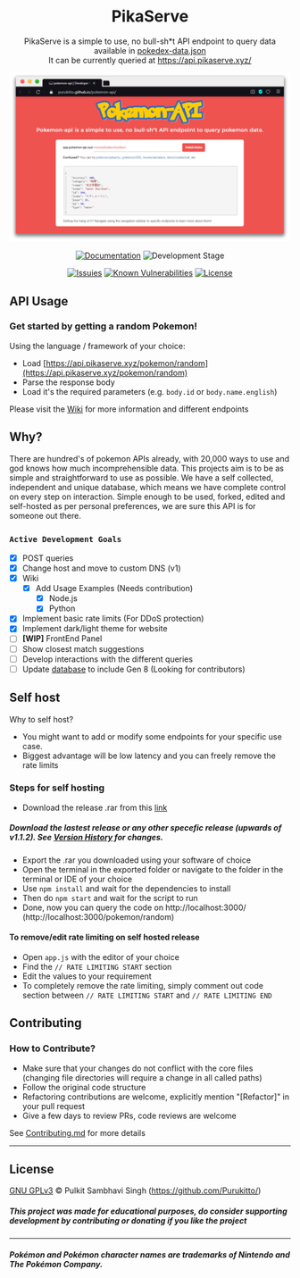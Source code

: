 <h1 align="center">PikaServe</h1>

<div align="center">

PikaServe is a simple to use, no bull-sh*t API endpoint to query data available in [pokedex-data.json](https://github.com/Purukitto/pokemon-data.json) <br>
It can be currently queried at https://api.pikaserve.xyz/

<p align="center">  <a href="https://purukitto.github.io/pokemon-api/">
    <img alt="pokemon-API" src="wiki.png" width="728">
  </a>
</p>


[![Documentation](https://img.shields.io/badge/wiki-updated-green)](https://purukitto.github.io/pokemon-api/)
![Development Stage](https://img.shields.io/badge/Version-v1.4.1-blue)

[![Issuies](https://img.shields.io/github/issues/Purukitto/pokemon-api)](https://github.com/Purukitto/pokemon-api/issues)
[![Known Vulnerabilities](https://snyk.io/test/github/Purukitto/pokemon-api/badge.svg)](https://snyk.io/test/github/Purukitto/pokemon-api)
[![License](https://img.shields.io/github/license/Purukitto/pokemon-api)](https://github.com/Purukitto/pokemon-api/blob/master/LICENSE.md)

</div>

## API Usage
### Get started by getting a random Pokemon!
Using the language / framework of your choice:
- Load [https://api.pikaserve.xyz/pokemon/random](https://api.pikaserve.xyz/pokemon/random)
- Parse the response body
- Load it's the required parameters (e.g. `body.id` or `body.name.english`)

Please visit the [Wiki](https://purukitto.github.io/pokemon-api/) for more information and different endpoints

## Why?
There are hundred's of pokemon APIs already, with 20,000 ways to use and god knows how much incomprehensible data. This projects aim is to be as simple and straightforward to use as possible. We have a self collected, independent and unique database, which means we have complete control on every step on interaction. Simple enough to be used, forked, edited and self-hosted as per personal preferences, we are sure this API is for someone out there.

<!-- if link  changes update on https://github.com/tobiasbueschel/awesome-pokemon -->

### `Active Development Goals`
- [X] POST queries
- [X] Change host and move to custom DNS (v1)
- [X] Wiki
  - [X] Add Usage Examples (Needs contribution)
    - [X] Node.js
    - [X] Python
- [X] Implement basic rate limits (For DDoS protection)
- [X] Implement dark/light theme for website
- [ ] **[WIP]** FrontEnd Panel
- [ ] Show closest match suggestions
- [ ] Develop interactions with the different queries
- [ ] Update [database](https://github.com/Purukitto/pokemon-data.json) to include Gen 8 (Looking for contributors)

## Self host
Why to self host?
- You might want to add or modify some endpoints for your specific use case.
- Biggest advantage will be low latency and you can freely remove the rate limits

### Steps for self hosting
- Download the release .rar from this [link](https://drive.google.com/drive/folders/1uoYEMtLcPNEq_rI7MsCsSzIpu9vO405F?usp=sharing)
##### Download the lastest release or any other specefic release (upwards of v1.1.2). See [Version History](/versionHistory.md) for changes.
- Export the .rar you downloaded using your software of choice
- Open the terminal in the exported folder or navigate to the folder in the terminal or IDE of your choice
- Use `npm install` and wait for the dependencies to install
- Then do `npm start` and wait for the script to run
- Done, now you can query the code on http://localhost:3000/ (http://localhost:3000/pokemon/random)

#### To remove/edit rate limiting on self hosted release
- Open `app.js` with the editor of your choice
- Find the `// RATE LIMITING START` section
- Edit the values to your requirement
- To  completely remove the rate limiting, simply comment out code section between `// RATE LIMITING START` and `// RATE LIMITING END`

## Contributing
### How to Contribute?
* Make sure that your changes do not conflict with the core files (changing file directories will require a change in all called paths)
* Follow the original code structure
* Refactoring contributions are welcome, explicitly mention "[Refactor]" in your pull request
* Give a few days to review PRs, code reviews are welcome 

See [Contributing.md](/Contributing.md) for more details
<hr>

## License

[GNU GPLv3](https://github.com/Purukitto/pokemon-api/blob/master/LICENSE) © Pulkit Sambhavi Singh (https://github.com/Purukitto/)

##### This project was made for educational purposes, do consider supporting development by contributing or donating if you like the project

<hr>

##### Pokémon and Pokémon character names are trademarks of Nintendo and The Pokémon Company.

